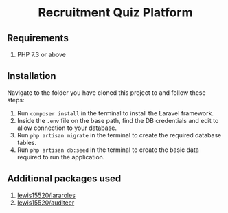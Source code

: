 <h1 align="center">Recruitment Quiz Platform</h1>

## Requirements
1. PHP 7.3 or above

## Installation
Navigate to the folder you have cloned this project to and follow these steps: 
1. Run ```composer install``` in the terminal to install the Laravel framework.
2. Inside the ```.env``` file on the base path, find the DB credentials and edit to allow connection to your database.
3. Run ```php artisan migrate``` in the terminal to create the required database tables.
4. Run ```php artisan db:seed``` in the terminal to create the basic data required to run the application.

## Additional packages used
1. <a href="https://github.com/Lewis15520/Lararoles">lewis15520/lararoles</a>
2. <a href="https://github.com/Lewis15520/Auditeer">lewis15520/auditeer</a>
